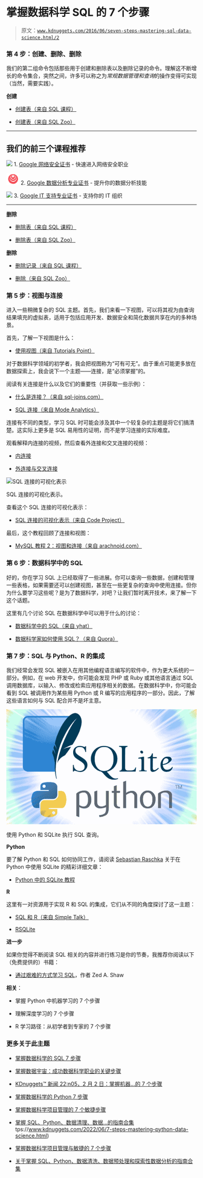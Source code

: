 # 掌握数据科学 SQL 的 7 个步骤

> 原文：[`www.kdnuggets.com/2016/06/seven-steps-mastering-sql-data-science.html/2`](https://www.kdnuggets.com/2016/06/seven-steps-mastering-sql-data-science.html/2)

### 第 4 步：创建、删除、删除

我们的第二组命令包括那些用于创建和删除表以及删除记录的命令。理解这不断增长的命令集合，突然之间，许多可以称之为*常规数据管理和查询*的操作变得可实现（当然，需要实践）。

**创建**

+   [创建表（来自 SQL 课程）](http://www.sqlcourse.com/create.html)

+   [创建表（来自 SQL Zoo）](http://sqlzoo.net/wiki/CREATE_TABLE)

* * *

## 我们的前三个课程推荐

![](img/0244c01ba9267c002ef39d4907e0b8fb.png) 1\. [Google 网络安全证书](https://www.kdnuggets.com/google-cybersecurity) - 快速进入网络安全职业

![](img/e225c49c3c91745821c8c0368bf04711.png) 2\. [Google 数据分析专业证书](https://www.kdnuggets.com/google-data-analytics) - 提升你的数据分析技能

![](img/0244c01ba9267c002ef39d4907e0b8fb.png) 3\. [Google IT 支持专业证书](https://www.kdnuggets.com/google-itsupport) - 支持你的 IT 组织

* * *

**删除**

+   [删除表（来自 SQL 课程）](http://www.sqlcourse.com/drop.html)

+   [删除表（来自 SQL Zoo）](http://sqlzoo.net/wiki/DROP)

**删除**

+   [删除记录（来自 SQL 课程）](http://www.sqlcourse.com/delete.html)

+   [删除（来自 SQL Zoo）](http://sqlzoo.net/wiki/DELETE)

### 第 5 步：视图与连接

进入一些稍微复杂的 SQL 主题。首先，我们来看一下视图，可以将其视为由查询结果填充的虚拟表，适用于包括应用开发、数据安全和简化数据共享在内的多种场景。

首先，了解一下视图是什么：

+   [使用视图（来自 Tutorials Point）](http://www.tutorialspoint.com/sql/sql-using-views.htm)

对于数据科学领域的初学者，我会把视图称为“可有可无”。由于重点可能更多放在数据探索上，我会说下一个主题——连接，是“必须掌握”的。

阅读有关连接是什么以及它们的重要性（并获取一些示例）：

+   [什么是连接？（来自 sql-joins.com）](http://www.sql-join.com/)

+   [SQL 连接（来自 Mode Analytics）](https://community.modeanalytics.com/sql/tutorial/sql-joins/)

连接有不同的类型，学习 SQL 时可能会涉及其中一个较复杂的主题是将它们搞清楚。这实际上更多是 SQL 易用性的证明，而不是学习连接的实际难度。

观看解释内连接的视频，然后查看外连接和交叉连接的视频：

+   [内连接](https://www.youtube.com/watch?v=0FEjw2HnfDs)

+   [外连接与交叉连接](https://www.youtube.com/watch?v=3t2X1jczt4)

![SQL 连接的可视化表示](http://i.stack.imgur.com/VQ5XP.png)

SQL 连接的可视化表示。

查看这个 SQL 连接的可视化表示：

+   [SQL 连接的可视化表示（来自 Code Project）](http://www.codeproject.com/Articles/33052/Visual-Representation-of-SQL-Joins)

最后，这个教程回顾了连接和视图：

+   [MySQL 教程 2：视图和连接（来自 arachnoid.com）](http://arachnoid.com/MySQL/views_joins.html)

### 第 6 步：数据科学中的 SQL

好的，你在学习 SQL 上已经取得了一些进展。你可以查询一些数据，创建和管理一些表格，如果需要还可以创建视图，甚至在一些更复杂的查询中使用连接。但你为什么要学习这些呢？是为了数据科学，对吧？让我们暂时离开技术，来了解一下这个话题。

这里有几个讨论 SQL 在数据科学中可以用于什么的讨论：

+   [数据科学中的 SQL（来自 yhat）](http://blog.yhat.com/posts/sql-for-data-scientists.html)

+   [数据科学家如何使用 SQL？（来自 Quora）](https://www.quora.com/How-do-data-scientists-use-SQL)

### 第 7 步：SQL 与 Python、R 的集成

我们经常会发现 SQL 被嵌入在用其他编程语言编写的软件中，作为更大系统的一部分。例如，在 web 开发中，你可能会发现 PHP 或 Ruby 或其他语言通过 SQL 调用数据库，以输入、修改或检索应用程序相关的数据。在数据科学中，你可能会看到 SQL 被调用作为某些用 Python 或 R 编写的应用程序的一部分。因此，了解这些语言如何与 SQL 配合并不是坏主意。

![SQLite Python](img/b89a683dd98a7eac3d19d4da80aaa787.png)

使用 Python 和 SQLite 执行 SQL 查询。

**Python**

要了解 Python 和 SQL 如何协同工作，请阅读 [Sebastian Raschka](https://twitter.com/rasbt?lang=en) 关于在 Python 中使用 SQLite 的精彩详细文章：

+   [Python 中的 SQLite 教程](http://sebastianraschka.com/Articles/2014_sqlite_in_python_tutorial.html)

**R**

这里有一对资源用于实现 R 和 SQL 的集成，它们从不同的角度探讨了这一主题：

+   [SQL 和 R（来自 Simple Talk）](https://www.simple-talk.com/dotnet/software-tools/sql-and-r-/)

+   [RSQLite](https://github.com/rstats-db/RSQLite)

**进一步**

如果你觉得不断阅读 SQL 相关的内容并进行练习是你的节奏，我推荐你阅读以下（免费提供的）书籍：

+   [通过艰难的方式学习 SQL](http://sql.learncodethehardway.org/)，作者 Zed A. Shaw

**相关**：

+   掌握 Python 中机器学习的 7 个步骤

+   理解深度学习的 7 个步骤

+   R 学习路径：从初学者到专家的 7 个步骤

### 更多关于此主题

+   [掌握数据科学的 SQL 7 步骤](https://www.kdnuggets.com/2022/04/7-steps-mastering-sql-data-science.html)

+   [掌握数据宇宙：成功数据科学职业的关键步骤](https://www.kdnuggets.com/mastering-the-data-universe-key-steps-to-a-thriving-data-science-career)

+   [KDnuggets™ 新闻 22:n05，2 月 2 日：掌握机器…的 7 个步骤](https://www.kdnuggets.com/2022/n05.html)

+   [掌握数据科学的 Python 7 步骤](https://www.kdnuggets.com/2022/06/7-steps-mastering-python-data-science.html)

+   [掌握数据科学项目管理的 7 个敏捷步骤](https://www.kdnuggets.com/2023/07/7-steps-mastering-data-science-project-management-agile.html)

+   [掌握 SQL、Python、数据清理、数据…的指南合集](https://www.kdnuggets.com/collection-of-guides-on-mastering-sql-python-data-cleaning-data-wrangling-and-exploratory-data-analysis)
tps://www.kdnuggets.com/2022/06/7-steps-mastering-python-data-science.html)

+   [掌握数据科学项目管理与敏捷的 7 个步骤](https://www.kdnuggets.com/2023/07/7-steps-mastering-data-science-project-management-agile.html)

+   [关于掌握 SQL、Python、数据清洗、数据预处理和探索性数据分析的指南合集](https://www.kdnuggets.com/collection-of-guides-on-mastering-sql-python-data-cleaning-data-wrangling-and-exploratory-data-analysis)
